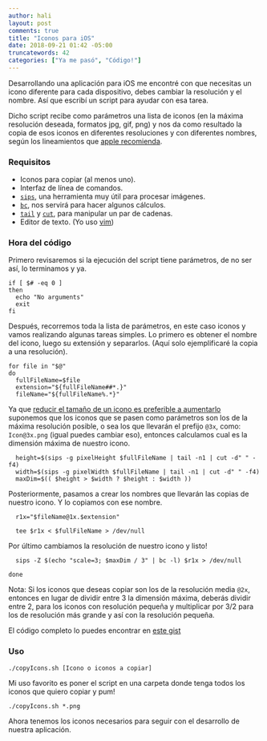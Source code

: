 ```yaml
---
author: hali
layout: post
comments: true
title: "Iconos para iOS"
date: 2018-09-21 01:42 -05:00
truncatewords: 42
categories: ["Ya me pasó", "Código!"]
---
```


Desarrollando una aplicación para iOS me encontré con que necesitas un icono diferente para cada dispositivo, debes
cambiar la resolución y el nombre. Así que escribí un script para ayudar con esa tarea.

Dicho script recibe como parámetros una lista de iconos (en la máxima resolución deseada, formatos jpg, gif, png) y
nos da como resultado la copia de esos iconos en diferentes resoluciones y con diferentes nombres, según los
lineamientos que [apple recomienda](https://developer.apple.com/library/archive/qa/qa1686/_index.html).

### Requisitos
- Iconos para copiar (al menos uno).
- Interfaz de línea de comandos.
- [`sips`](https://ss64.com/osx/sips.html), una herramienta muy útil para procesar imágenes.
- [`bc`](https://www.gnu.org/software/bc/manual/html_mono/bc.html), nos servirá para hacer algunos cálculos.
- [`tail`](http://man7.org/linux/man-pages/man1/tail.1.html) y [`cut`](https://linux.die.net/man/1/cut), para
  manipular un par de cadenas.
- Editor de texto. (Yo uso [vim](https://www.vim.org))

### Hora del código
Primero revisaremos si la ejecución del script tiene parámetros, de no ser así, lo terminamos y ya.

```
if [ $# -eq 0 ]
then
  echo "No arguments"
  exit
fi
```

Después, recorremos toda la lista de parámetros, en este caso iconos y vamos realizando algunas tareas simples.
Lo primero es obtener el nombre del icono, luego su extensión y separarlos.
(Aquí solo ejemplificaré la copia a una resolución).

```
for file in "$@"
do
  fullFileName=$file
  extension="${fullFileName##*.}"
  fileName="${fullFileName%.*}"
```

Ya que [reducir el tamaño de un icono es preferible a
aumentarlo](https://helpx.adobe.com/es/photoshop/kb/advanced-cropping-resizing-resampling-photoshop.html) suponemos
que los iconos que se pasen como parámetros son los de la máxima resolución posible, o sea los que llevarán el
prefijo `@3x`, como: `Icon@3x.png` (igual puedes cambiar eso), entonces calculamos cual es la dimensión máxima de
nuestro icono.

```
  height=$(sips -g pixelHeight $fullFileName | tail -n1 | cut -d" " -f4)
  width=$(sips -g pixelWidth $fullFileName | tail -n1 | cut -d" " -f4)
  maxDim=$(( $height > $width ? $height : $width ))
```

Posteriormente, pasamos a crear los nombres que llevarán las copias de nuestro icono. Y lo copiamos con ese nombre.

```
  r1x="$fileName@1x.$extension"

  tee $r1x < $fullFileName > /dev/null
```

Por último cambiamos la resolución de nuestro icono y listo!

```
  sips -Z $(echo "scale=3; $maxDim / 3" | bc -l) $r1x > /dev/null

done
```

Nota: Si los iconos que deseas copiar son los de la resolución media `@2x`, entonces en lugar de dividir entre 3 la
dimensión máxima, deberás dividir entre 2, para los iconos con resolución pequeña y multiplicar por 3/2 para los de
resolución más grande y así con la resolución pequeña.

El código completo lo puedes encontrar en [este
gist](https://gist.github.com/halivert/32650fcbc9f4b12cfabc94cdb4a32eed)

### Uso
```
./copyIcons.sh [Icono o iconos a copiar]
```

Mi uso favorito es poner el script en una carpeta donde tenga todos los iconos que quiero copiar y pum!

```
./copyIcons.sh *.png
```

Ahora tenemos los iconos necesarios para seguir con el desarrollo de nuestra aplicación.

